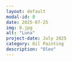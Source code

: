 ```yaml
---
layout: default
modal-id: 8
date: 2025-07-25
img: 8.jpg
alt: "Luna"
project-date: July 2025
category: Oil Painting
description: "Oleo"
---
```

